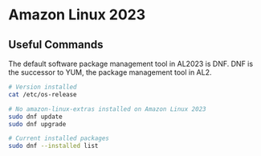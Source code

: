 # Amazon Linux 2023

## Useful Commands

The default software package management tool in AL2023 is DNF. DNF is the successor to YUM, the package management tool in AL2.

```bash
# Version installed
cat /etc/os-release

# No amazon-linux-extras installed on Amazon Linux 2023
sudo dnf update
sudo dnf upgrade

# Current installed packages
sudo dnf --installed list

``` 
